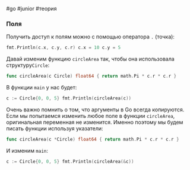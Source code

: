 #go #junior #теория
### Поля

Получить доступ к полям можно с помощью оператора `.` (точка):
```go
fmt.Println(c.x, c.y, c.r) c.x = 10 c.y = 5
```

Давай изменим функцию `circleArea` так, чтобы она использовала структуру`Circle`:
```go
func circleArea(c Circle) float64 { return math.Pi * c.r * c.r }
```

В функции `main` у нас будет:
```go
c := Circle{0, 0, 5} fmt.Println(circleArea(c))
```

Очень важно помнить о том, что аргументы в Go всегда копируются. Если мы попытаемся изменить любое поле в функции `circleArea`, оригинальная переменная не изменится. Именно поэтому мы будем писать функции используя указатели:
```go
func circleArea(c *Circle) float64 { return math.Pi * c.r * c.r }
```
И изменим `main`:
```go
c := Circle{0, 0, 5} fmt.Println(circleArea(&c))
```
